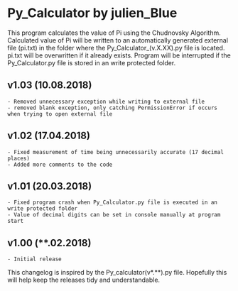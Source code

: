 # Py_Calculator by julien_Blue
This program calculates the value of Pi using the Chudnovsky Algorithm.
Calculated value of Pi will be written to an automatically generated
external file (pi.txt) in the folder where the Py_Calculator_(v.X.XX).py file is located.
pi.txt will be overwritten if it already exists.
Program will be interrupted if the Py_Calculator.py file is stored in an write protected folder.

## v1.03 (10.08.2018)
    - Removed unnecessary exception while writing to external file
    - removed blank exception, only catching PermissionError if occurs when trying to open external file 

## v1.02 (17.04.2018)
	- Fixed measurement of time being unnecessarily accurate (17 decimal places)
	- Added more comments to the code

## v1.01 (20.03.2018)
	- Fixed program crash when Py_Calculator.py file is executed in an write protected folder
	- Value of decimal digits can be set in console manually at program start

## v1.00 (**.02.2018)
	- Initial release

This changelog is inspired by the Py_calculator(v*.**).py file.
Hopefully this will help keep the releases tidy and understandable.
